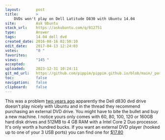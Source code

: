 ```yaml
---
layout:       post
title:        >
    DVDs won't play on Dell Latitude D830 with Ubuntu 14.04
site:         Ask Ubuntu
stack_url:    https://askubuntu.com/q/812751
type:         Answer
tags:         14.04 dell dvd
created_date: 2016-08-16 02:50:10
edit_date:    2017-04-13 12:24:03
votes:        "0 "
favorites:    
views:        "145 "
accepted:     
uploaded:     2023-12-31 10:24:11
git_md_url:   https://github.com/pippim/pippim.github.io/blob/main/_posts/2016/2016-08-16-DVDs-won_t-play-on-Dell-Latitude-D830-with-Ubuntu-14.04.md
toc:          false
navigation:   false
clipboard:    false
---
```


This was a problem [two years ago][1] apparently the Dell d830 dvd drive doesn't play nicely with Ubuntu and in the thread they recommend purchasing an external DVD drive. You might have to bite the bullet and buy a new machine. I notice yours only comes with 60, 80, 100, 120 or 160GB hard disk drives and 512MB to 4 GB RAM with a Intel Core 2 Duo processor. It's only worth a hundred bucks. If you want an external DVD player (hooked up to one of your 3 USB ports) you can find one for [$17.80][2]


  [1]: https://askubuntu.com/questions/481120/dell-latitude-d830-dvd-drive-not-recognized
  [2]: http://www.ebay.com/itm/USB-3-0-LightScribe-DVD-ROM-CD-RW-DVD-RW-Burner-External-Drive-for-PC-Laptop-/262526556581?hash=item3d1fcd59a5:g:GMoAAOSww9VXh1B~
